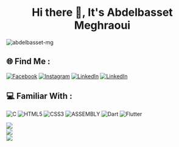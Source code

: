 <h1 align="center">Hi there 👋, It's Abdelbasset Meghraoui</h1>
<p align="left"> <img src="https://komarev.com/ghpvc/?username=abdelbasset-mg&label=Profile%20views&color=0e75b6&style=flat" alt="abdelbasset-mg" /> </p>

## 🌐 Find Me :
[![Facebook](https://img.shields.io/badge/Facebook-%231877F2.svg?logo=Facebook&logoColor=white)](https://www.facebook.com/AbdelbassetMg/) [![Instagram](https://img.shields.io/badge/Instagram-%23FD1D1D.svg?logo=Instagram&logoColor=white)](https://instagram.com/abdelbasset_mg) [![LinkedIn](https://img.shields.io/badge/LinkedIn-%230077B5.svg?logo=linkedin&logoColor=white)](https://www.linkedin.com/in/abdelbasset-meghraoui-4752a01b7/)
[![LinkedIn](https://img.shields.io/badge/Behance-%230067ff.svg?logo=behance&logoColor=white)](https://www.linkedin.com/in/abdelbasset-meghraoui-4752a01b7/)

## 💻 Familiar With :
![C](https://img.shields.io/badge/c-%2300599C.svg?style=flat&logo=c&logoColor=white)  ![HTML5](https://img.shields.io/badge/html5-%23E34F26.svg?style=flat&logo=html5&logoColor=white) ![CSS3](https://img.shields.io/badge/css3-%231572B6.svg?style=flat&logo=css3&logoColor=white) ![ASSEMBLY](https://img.shields.io/badge/Assembly-x86-%231572B6.svg?style=flat&logo=asm&logoColor=white) ![Dart](https://img.shields.io/badge/dart-%230175C2.svg?style=flat&logo=dart&logoColor=white) ![Flutter](https://img.shields.io/badge/Flutter-%2302569B.svg?style=flat&logo=Flutter&logoColor=white)

![](https://github-readme-stats.vercel.app/api?username=abdelbasset-mg&theme=dark&hide_border=false&include_all_commits=false&count_private=true)<br/>
![](https://github-readme-streak-stats.herokuapp.com/?user=abdelbasset-mg&theme=dark&hide_border=false)<br/>
![](https://github-readme-stats.vercel.app/api/top-langs/?username=abdelbasset-mg&theme=dark&hide_border=false&include_all_commits=false&count_private=true&layout=compact)

<!---
abdelbasset-mg/abdelbasset-mg is a ✨ special ✨ repository because its `README.md` (this file) appears on your GitHub profile.
You can click the Preview link to take a look at your changes.
--->
